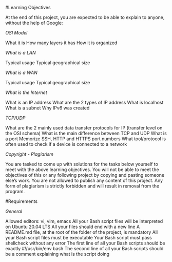 #Learning Objectives

At the end of this project, you are expected to be able to explain to anyone, without the help of Google:

*OSI Model*

What it is
How many layers it has
How it is organized

*What is a LAN*

Typical usage
Typical geographical size

*What is a WAN*

Typical usage
Typical geographical size

*What is the Internet*

What is an IP address
What are the 2 types of IP address
What is localhost
What is a subnet
Why IPv6 was created

*TCP/UDP*

What are the 2 mainly used data transfer protocols for IP (transfer level on the OSI schema)
What is the main difference between TCP and UDP
What is a port
Memorize SSH, HTTP and HTTPS port numbers
What tool/protocol is often used to check if a device is connected to a network

*Copyright - Plagiarism*

You are tasked to come up with solutions for the tasks below yourself to meet with the above learning objectives.
You will not be able to meet the objectives of this or any following project by copying and pasting someone else’s work.
You are not allowed to publish any content of this project.
Any form of plagiarism is strictly forbidden and will result in removal from the program.

#Requirements

*General*

Allowed editors: vi, vim, emacs
All your Bash script files will be interpreted on Ubuntu 20.04 LTS
All your files should end with a new line
A README.md file, at the root of the folder of the project, is mandatory
All your Bash script files must be executable
Your Bash script must pass shellcheck without any error
The first line of all your Bash scripts should be exactly #!/usr/bin/env bash
The second line of all your Bash scripts should be a comment explaining what is the script doing
